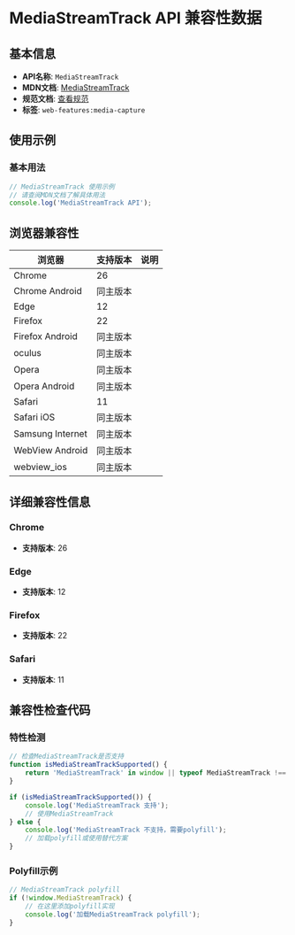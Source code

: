 # MediaStreamTrack API 兼容性数据

## 基本信息

- **API名称**: `MediaStreamTrack`
- **MDN文档**: [MediaStreamTrack](https://developer.mozilla.org/docs/Web/API/MediaStreamTrack)
- **规范文档**: [查看规范](https://w3c.github.io/mediacapture-main/#mediastreamtrack)
- **标签**: `web-features:media-capture`

## 使用示例

### 基本用法

```javascript
// MediaStreamTrack 使用示例
// 请查阅MDN文档了解具体用法
console.log('MediaStreamTrack API');
```

## 浏览器兼容性

| 浏览器 | 支持版本 | 说明 |
|--------|----------|------|
| Chrome | 26 |  |
| Chrome Android | 同主版本 |  |
| Edge | 12 |  |
| Firefox | 22 |  |
| Firefox Android | 同主版本 |  |
| oculus | 同主版本 |  |
| Opera | 同主版本 |  |
| Opera Android | 同主版本 |  |
| Safari | 11 |  |
| Safari iOS | 同主版本 |  |
| Samsung Internet | 同主版本 |  |
| WebView Android | 同主版本 |  |
| webview_ios | 同主版本 |  |

## 详细兼容性信息

### Chrome

- **支持版本**: 26

### Edge

- **支持版本**: 12

### Firefox

- **支持版本**: 22

### Safari

- **支持版本**: 11

## 兼容性检查代码

### 特性检测

```javascript
// 检查MediaStreamTrack是否支持
function isMediaStreamTrackSupported() {
    return 'MediaStreamTrack' in window || typeof MediaStreamTrack !== 'undefined';
}

if (isMediaStreamTrackSupported()) {
    console.log('MediaStreamTrack 支持');
    // 使用MediaStreamTrack
} else {
    console.log('MediaStreamTrack 不支持，需要polyfill');
    // 加载polyfill或使用替代方案
}
```

### Polyfill示例

```javascript
// MediaStreamTrack polyfill
if (!window.MediaStreamTrack) {
    // 在这里添加polyfill实现
    console.log('加载MediaStreamTrack polyfill');
}
```

